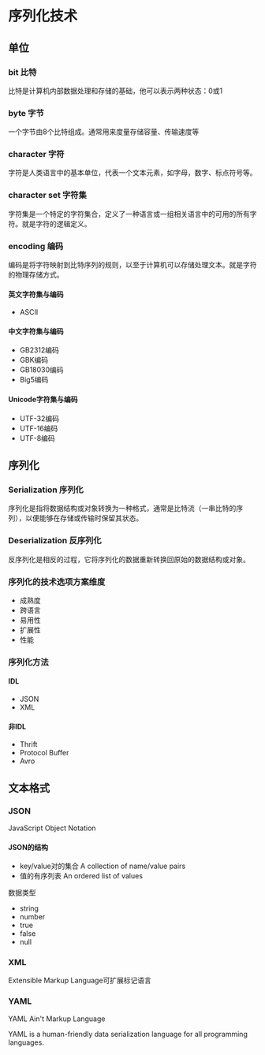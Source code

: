 # 序列化技术

## 单位
### bit 比特
比特是计算机内部数据处理和存储的基础，他可以表示两种状态：0或1

### byte 字节
一个字节由8个比特组成。通常用来度量存储容量、传输速度等

### character 字符
字符是人类语言中的基本单位，代表一个文本元素，如字母，数字、标点符号等。

### character set 字符集
字符集是一个特定的字符集合，定义了一种语言或一组相关语言中的可用的所有字符。就是字符的逻辑定义。

### encoding 编码
编码是将字符映射到比特序列的规则，以至于计算机可以存储处理文本。就是字符的物理存储方式。

#### 英文字符集与编码
- ASCII

#### 中文字符集与编码
- GB2312编码
- GBK编码
- GB18030编码
- Big5编码

#### Unicode字符集与编码
- UTF-32编码
- UTF-16编码
- UTF-8编码

## 序列化
### Serialization 序列化
序列化是指将数据结构或对象转换为一种格式，通常是比特流（一串比特的序列），以便能够在存储或传输时保留其状态。

### Deserialization 反序列化
反序列化是相反的过程，它将序列化的数据重新转换回原始的数据结构或对象。

### 序列化的技术选项方案维度
- 成熟度
- 跨语言
- 易用性
- 扩展性
- 性能

### 序列化方法
#### IDL
- JSON
- XML

#### 非IDL
- Thrift
- Protocol Buffer
- Avro

## 文本格式

### JSON
JavaScript Object Notation

#### JSON的结构
- key/value对的集合 A collection of name/value pairs
- 值的有序列表 An ordered list of values

数据类型
- string
- number
- true
- false
- null

### XML
Extensible Markup Language可扩展标记语言

### YAML
YAML Ain't Markup Language

YAML is a human-friendly data serialization language for all programming languages.

